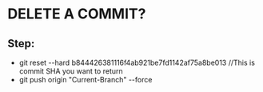 # DELETE A COMMIT?
## Step:
- git reset --hard b844426381116f4ab921be7fd1142af75a8be013 //This is commit SHA you want to return
- git push origin "Current-Branch" --force